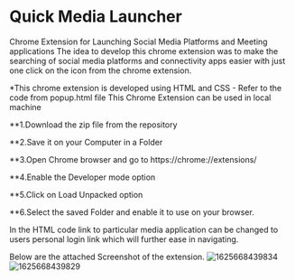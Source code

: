 # Quick Media Launcher

Chrome Extension for Launching Social Media Platforms and Meeting applications The idea to develop this chrome extension was to make the searching of social media platforms and connectivity apps easier with just one click on the icon from the chrome extension.

*This chrome extension is developed using HTML and CSS - Refer to the code from popup.html file This Chrome Extension can be used in local machine

**1.Download the zip file from the repository

**2.Save it on your Computer in a Folder

**3.Open Chrome browser and go to https://chrome://extensions/

**4.Enable the Developer mode option

**5.Click on Load Unpacked option

**6.Select the saved Folder and enable it to use on your browser.


In the HTML code link to particular media application can be changed to users personal login link which will further ease in navigating.

Below are the attached Screenshot of the extension.
![1625668439834](https://user-images.githubusercontent.com/59816379/124778641-bca85380-df5e-11eb-8df6-70ab67a98b71.jpg)
![1625668439829](https://user-images.githubusercontent.com/59816379/124778666-c2059e00-df5e-11eb-8f7b-51ccd4d075f4.jpg)
